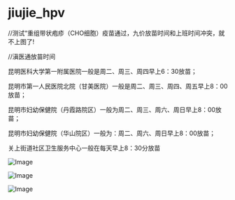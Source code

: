 # jiujie_hpv

//测试“重组带状疱疹（CHO细胞）疫苗通过，九价放苗时间和上班时间冲突，就不上图了!


//滇医通放苗时间

昆明医科大学第一附属医院一般是周二、周三、周四早上6：30放苗；

昆明市第一人民医院北院（甘美医院）一般是周二、周三、周四、周五早上8：00放苗；

昆明市妇幼保健院（丹霞路院区）一般为周二、周三、周六、周日早上8：00放苗；

昆明市妇幼保健院（华山院区）一般为：周二、周六、周日早上8：00放苗；

关上街道社区卫生服务中心一般在每天早上8：30分放苗



![Image](https://s3.bmp.ovh/imgs/2022/04/10/e10c3133b74b4a5b.png)

![Image]( https://github.com/lkboboy/jiujie_hpv/blob/master/out/artifacts/demo_jar/1.png)

![Image]( https://github.com/lkboboy/jiujie_hpv/blob/master/out/artifacts/demo_jar/3.png)
